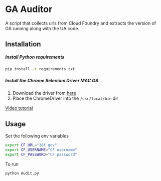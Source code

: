 # GA Auditor
A script that collects urls from Cloud Foundry and extracts the version of GA running along with the UA code.

## Installation
##### Install Python requirements
```bash
pip install -r requirements.txt
```
##### Install the Chrome Selenium Driver MAC OS
1. Download the driver from [here](https://code.google.com/p/selenium/wiki/ChromeDriver)
2. Place the ChromeDriver into the `/usr/local/bin` dir

[Video tutorial](https://www.youtube.com/watch?v=XFVXaC41Xac)

## Usage
Set the following env variables
```bash
export CF_URL="18f.gov"
export CF_USERNAME="CF username"
export CF_PASSWORD="CF password"
```

To run
```bash
python Audit.py
```

